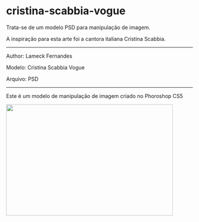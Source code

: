# cristina-scabbia-vogue
Trata-se de um modelo PSD para manipulação de imagem.

<p>A inspiração para esta arte foi a cantora italiana Cristina Scabbia.</p>

<hr>
<p>Author: Lameck Fernandes</p>
<p>Modelo: Cristina Scabbia Vogue</p>
<p>Arquivo: PSD</p>

<hr>
<p>Este é um modelo de manipulação de imagem criado no Phoroshop CS5</p>
<img src="https://s26.postimg.cc/qpbs1cc9l/cs2.jpg" width="450" height="300">
